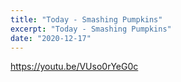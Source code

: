 ```yaml
---
title: "Today - Smashing Pumpkins"
excerpt: "Today - Smashing Pumpkins"
date: "2020-12-17"
---
```


https://youtu.be/VUso0rYeG0c